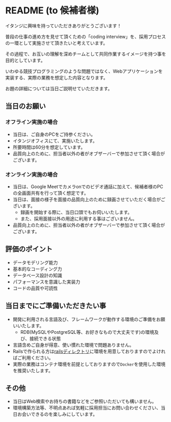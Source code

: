 # README (to 候補者様)

イタンジに興味を持っていただきありがとうございます！

普段の仕事の進め方を見せて頂くための「coding interview」を、採用プロセスの一環として実施させて頂きたいと考えています。

その過程で、お互いの理解を深めチームとして共同作業するイメージを持つ事を目的としています。

いわゆる競技プログラミングのような問題ではなく、Webアプリケーションを実装する、実際の業務を想定した内容となります。

お題の詳細については当日ご説明せていただきます。

## 当日のお願い

### オフライン実施の場合
* 当日は、ご自身のPCをご持参ください。
* イタンジオフィスにて、実施いたします。
* 所要時間は60分を想定しています。
* 品質向上のために、担当者以外の者がオブザーバーで参加させて頂く場合がございます。

### オンライン実施の場合
* 当日は、Google Meetでカメラonでのビデオ通話に加えて、候補者様のPCの全画面共有を行って頂く想定です。
* 当日は、面接の様子を面接の品質向上のために録画させていただく場合がございます。
  * 録画を開始する際に、当日口頭でもお伺いいたします。
  * また、採用面接以外の用途に利用する事はございません。
* 品質向上のために、担当者以外の者がオブザーバーで参加させて頂く場合がございます。

## 評価のポイント
* データモデリング能力
* 基本的なコーディング力
* データベース設計の知識
* パフォーマンスを意識した実装力 
* コードの品質や可読性

## 当日までにご準備いただきたい事

* 開発に利用される言語及び、フレームワークが動作する環境のご準備をお願いいたします。
  * RDB(MySQLやPostgreSQL等、お好きなもので大丈夫です)の環境及び、接続できる状態
* 言語含めご自身が得意、使い慣れた環境で問題ありません。
* Railsで作られる方は[railsディレクトリ](./rails)に環境を用意しておりますのでよければご利用ください。
* 実際の業務はコンテナ環境を前提としておりますので`Docker`を使用した環境を推奨いたします。

## その他

* 当日はWeb検索やお持ちの書籍などをご参照いただいても構いません。
* 環境構築方法等、不明点あれば気軽に採用担当にお問い合わせください、当日お会いできるのを楽しみにしています。

